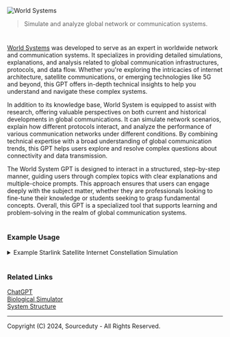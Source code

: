 ![World Systems](https://github.com/user-attachments/assets/3bb6f214-7d2b-42a2-82eb-2754fab276e0)

> Simulate and analyze global network or communication systems.

#

[World Systems](https://chatgpt.com/g/g-NsBUokgit-world-system) was developed to serve as an expert in worldwide network and communication systems. It specializes in providing detailed simulations, explanations, and analysis related to global communication infrastructures, protocols, and data flow. Whether you're exploring the intricacies of internet architecture, satellite communications, or emerging technologies like 5G and beyond, this GPT offers in-depth technical insights to help you understand and navigate these complex systems.

In addition to its knowledge base, World System is equipped to assist with research, offering valuable perspectives on both current and historical developments in global communications. It can simulate network scenarios, explain how different protocols interact, and analyze the performance of various communication networks under different conditions. By combining technical expertise with a broad understanding of global communication trends, this GPT helps users explore and resolve complex questions about connectivity and data transmission.

The World System GPT is designed to interact in a structured, step-by-step manner, guiding users through complex topics with clear explanations and multiple-choice prompts. This approach ensures that users can engage deeply with the subject matter, whether they are professionals looking to fine-tune their knowledge or students seeking to grasp fundamental concepts. Overall, this GPT is a specialized tool that supports learning and problem-solving in the realm of global communication systems.

#
### Example Usage

<details><summary>Example Starlink Satellite Internet Constellation Simulation</summary>
<br>

To simulate Starlink's satellite internet constellation, we need to break down the simulation into various components that accurately represent the system's structure and behavior.

```
import numpy as np

# Orbital Parameters
orbital_altitude = 550  # in kilometers
orbital_inclination = 53  # in degrees
num_satellites = 1584  # Number of satellites in this orbital shell
earth_radius = 6371  # Radius of Earth in kilometers

# Calculate the orbital radius
orbital_radius = earth_radius + orbital_altitude

# Simulate positions of satellites in the orbital plane
# For simplicity, we'll assume satellites are evenly distributed in a circular orbit

satellite_positions = []
for i in range(num_satellites):
    angle = (360 / num_satellites) * i  # degrees
    x = orbital_radius * np.cos(np.radians(angle))
    y = orbital_radius * np.sin(np.radians(angle))
    satellite_positions.append((x, y, 0))  # Assuming a simple 2D plane for now

# Print the first 10 satellite positions
for i, pos in enumerate(satellite_positions[:10]):
    print(f"Satellite {i+1}: Position (x, y, z) = {pos}")
```

This code simulates the positions of 1,584 satellites in a single orbital shell with an altitude of 550 km and an inclination of 53°. It calculates the position of each satellite assuming they are evenly distributed in a circular orbit and prints the positions of the first 10 satellites.

<br>
</details>

#
### Related Links

[ChatGPT](https://github.com/sourceduty/ChatGPT/tree/main)
<br>
[Biological Simulator](https://github.com/sourceduty/Biological_Simulator)
<br>
[System Structure](https://github.com/sourceduty/System_Structure)

***
Copyright (C) 2024, Sourceduty - All Rights Reserved.
